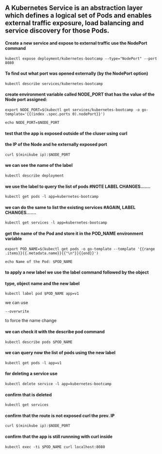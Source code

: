 ## A Kubernetes Service is an abstraction layer which defines a logical set of Pods and enables external traffic exposure, load balancing and service discovery for those Pods.

 #### Create a new service and expose to external traffic use the NodePort command
 
 ```docker
 kubectl expose deployment/kubernetes-bootcamp --type="NodePort" --port 8080
 ```

 #### To find out what port was opened externally (by the NodePort option)

 ```docker
 kubectl describe services/kubernetes-bootcamp
 ```

#### create environment variable called NODE_PORT that has the value of the Node port assigned:

 ```docker
 export NODE_PORT=$(kubectl get services/kubernetes-bootcamp -o go-template='{{(index .spec.ports 0).nodePort}}')
 ```

```docker
echo NODE_PORT=$NODE_PORT
```

#### test that the app is exposed outside of the cluser using curl
#### the IP of the Node and he externally exposed port

```docker
curl $(minikube ip):$NODE_PORT
```

#### we can see the name of the label

```docker
kubectl describe deployment
```

#### we use the label to query the list of pods #NOTE LABEL CHANGES.......

```docker
kubectl get pods -l app=kubernetes-bootcamp
```

#### we can do the same to list the existing services #AGAIN, LABEL CHANGES.......

```docker
kubectl get services -l app=kubernetes-bootcamp
```

#### get the name of the Pod and store it in the POD_NAME environment variable

```docker
export POD_NAME=$(kubectl get pods -o go-template --template '{{range .items}}{{.metadata.name}}{{"\n"}}{{end}}')
```

```docker
echo Name of the Pod: $POD_NAME
```

#### to apply a new label we use the label command followed by the object
#### type, object name and the new label

```docker
kubectl label pod $POD_NAME app=v1 
```       
 we can use 
```docker
--overwrite
``` 
to force the name change

#### we can check it with the describe pod command

```docker
kubectl describe pods $POD_NAME
```

#### we can query now the list of pods using the new label

```docker
kubectl get pods -l app=v1
```

#### for deleting a service use

```docker
kubectl delete service -l app=kubernetes-bootcamp
```

#### confirm that is deleted

```docker
kubectl get services
```

#### confirm that the route is not exposed curl the prev. IP

```docker
curl $(minikube ip):$NODE_PORT
```

#### confirm that the app is still runnning with curl inside

```docker
kubectl exec -ti $POD_NAME curl localhost:8080